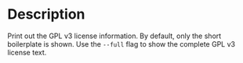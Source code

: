 # Description

Print out the GPL v3 license information. By default, only the short boilerplate is shown. Use the `--full` flag to show the complete GPL v3 license text.
